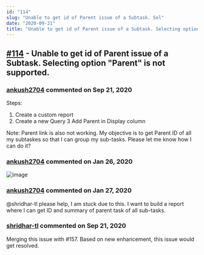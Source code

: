 ```yaml
---
id: "114"
slug: "Unable to get id of Parent issue of a Subtask. Sel"
date: "2020-09-21"
title: "Unable to get id of Parent issue of a Subtask. Selecting option \"Parent\" is not supported."
---
```



## [#114](https://github.com/shridhar-tl/jira-assistant/issues/114) - Unable to get id of Parent issue of a Subtask. Selecting option "Parent" is not supported.

### [ankush2704](https://github.com/ankush2704) commented on Sep 21, 2020

Steps:
1. Create a custom report
2. Create a new Query
3 Add Parent in Display column

Note: Parent link is also not working. My objective is to get Parent ID of all my subtaskes so that I can group my sub-tasks. Please let me know how I can do it?

### [ankush2704](https://github.com/ankush2704) commented on Jan 26, 2020

![image](https://user-images.githubusercontent.com/19248898/73137523-1674d080-407f-11ea-8fe8-bbfa7cb635d5.png)


### [ankush2704](https://github.com/ankush2704) commented on Jan 27, 2020

@shridhar-tl please help, I am stuck due to this. I want to build a report where I can get ID and summary of parent task of all sub-tasks. 

### [shridhar-tl](https://github.com/shridhar-tl) commented on Sep 21, 2020

Merging this issue with #157. Based on new enhancement, this issue would get resolved.
